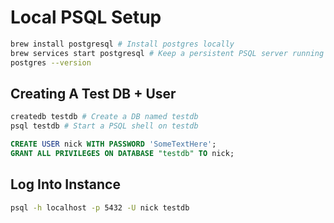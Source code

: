 # Local PSQL Setup

```bash
brew install postgresql # Install postgres locally
brew services start postgresql # Keep a persistent PSQL server running
postgres --version
```

## Creating A Test DB + User

```bash
createdb testdb # Create a DB named testdb
psql testdb # Start a PSQL shell on testdb
```

```SQL
CREATE USER nick WITH PASSWORD 'SomeTextHere';
GRANT ALL PRIVILEGES ON DATABASE "testdb" TO nick;
```

## Log Into Instance

```bash
psql -h localhost -p 5432 -U nick testdb
```
